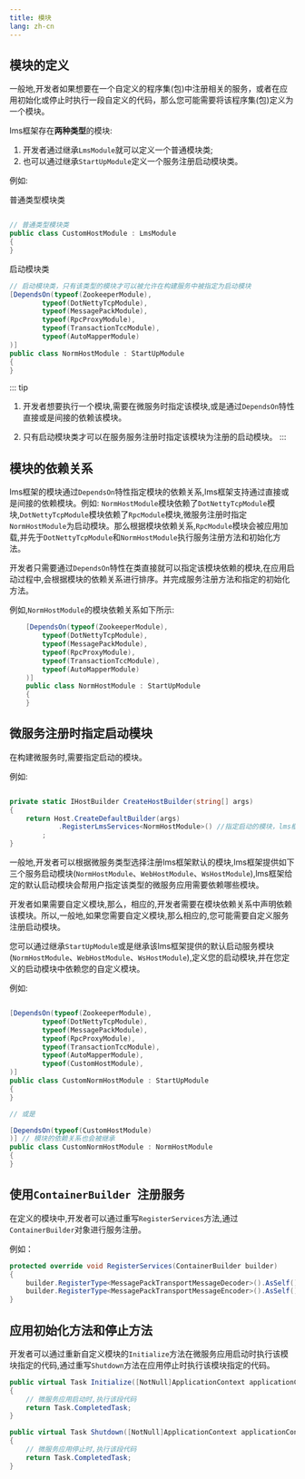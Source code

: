```yaml
---
title: 模块
lang: zh-cn
---
```


## 模块的定义


一般地,开发者如果想要在一个自定义的程序集(包)中注册相关的服务，或者在应用初始化或停止时执行一段自定义的代码，那么您可能需要将该程序集(包)定义为一个模块。

lms框架存在**两种类型**的模块:
1. 开发者通过继承`LmsModule`就可以定义一个普通模块类;
2. 也可以通过继承`StartUpModule`定义一个服务注册启动模块类。


例如:

普通类型模块类

```csharp

// 普通类型模块类
public class CustomHostModule : LmsModule
{
}

```

启动模块类

```csharp
// 启动模块类，只有该类型的模块才可以被允许在构建服务中被指定为启动模块
[DependsOn(typeof(ZookeeperModule),
        typeof(DotNettyTcpModule),
        typeof(MessagePackModule),
        typeof(RpcProxyModule),
        typeof(TransactionTccModule),
        typeof(AutoMapperModule)
)]
public class NormHostModule : StartUpModule
{
}

```
::: tip

1. 开发者想要执行一个模块,需要在微服务时指定该模块,或是通过`DependsOn`特性直接或是间接的依赖该模块。

2. 只有启动模块类才可以在服务服务注册时指定该模块为注册的启动模块。
:::

## 模块的依赖关系

lms框架的模块通过`DependsOn`特性指定模块的依赖关系,lms框架支持通过直接或是间接的依赖模块。例如: `NormHostModule`模块依赖了`DotNettyTcpModule`模块,`DotNettyTcpModule`模块依赖了`RpcModule`模块,微服务注册时指定`NormHostModule`为启动模块。那么根据模块依赖关系,`RpcModule`模块会被应用加载,并先于`DotNettyTcpModule`和`NormHostModule`执行服务注册方法和初始化方法。

开发者只需要通过`DependsOn`特性在类直接就可以指定该模块依赖的模块,在应用启动过程中,会根据模块的依赖关系进行排序。并完成服务注册方法和指定的初始化方法。

例如,`NormHostModule`的模块依赖关系如下所示:

```csharp
    [DependsOn(typeof(ZookeeperModule),
        typeof(DotNettyTcpModule),
        typeof(MessagePackModule),
        typeof(RpcProxyModule),
        typeof(TransactionTccModule),
        typeof(AutoMapperModule)
    )]
    public class NormHostModule : StartUpModule
    {
    }
```


## 微服务注册时指定启动模块

在构建微服务时,需要指定启动的模块。

例如:
```csharp

private static IHostBuilder CreateHostBuilder(string[] args)
{
    return Host.CreateDefaultBuilder(args)
            .RegisterLmsServices<NormHostModule>() //指定启动的模块，lms框架约束了该模块类型必须为启动模块类(StartUpModule)
        ;
}

```

一般地,开发者可以根据微服务类型选择注册lms框架默认的模块,lms框架提供如下三个服务启动模块(`NormHostModule`、`WebHostModule`、`WsHostModule`),lms框架给定的默认启动模块会帮用户指定该类型的微服务应用需要依赖哪些模块。

开发者如果需要自定义模块,那么，相应的,开发者需要在模块依赖关系中声明依赖该模块。所以,一般地,如果您需要自定义模块,那么相应的,您可能需要自定义服务注册启动模块。

您可以通过继承`StartUpModule`或是继承该lms框架提供的默认启动服务模块(`NormHostModule`、`WebHostModule`、`WsHostModule`),定义您的启动模块,并在您定义的启动模块中依赖您的自定义模块。

例如:

```csharp

[DependsOn(typeof(ZookeeperModule),
        typeof(DotNettyTcpModule),
        typeof(MessagePackModule),
        typeof(RpcProxyModule),
        typeof(TransactionTccModule),
        typeof(AutoMapperModule),
        typeof(CustomHostModule),
)]
public class CustomNormHostModule : StartUpModule
{
}

// 或是

[DependsOn(typeof(CustomHostModule)
)] // 模块的依赖关系也会被继承
public class CustomNormHostModule : NormHostModule
{
}

```

## 使用`ContainerBuilder `注册服务

在定义的模块中,开发者可以通过重写`RegisterServices`方法,通过`ContainerBuilder`对象进行服务注册。

例如：

```csharp
protected override void RegisterServices(ContainerBuilder builder)
{
    builder.RegisterType<MessagePackTransportMessageDecoder>().AsSelf().AsImplementedInterfaces().InstancePerDependency();
    builder.RegisterType<MessagePackTransportMessageEncoder>().AsSelf().AsImplementedInterfaces().InstancePerDependency();
}
```

## 应用初始化方法和停止方法

开发者可以通过重新自定义模块的`Initialize`方法在微服务应用启动时执行该模块指定的代码,通过重写`Shutdown`方法在应用停止时执行该模块指定的代码。

```csharp
public virtual Task Initialize([NotNull]ApplicationContext applicationContext)
{
    // 微服务应用启动时,执行该段代码
    return Task.CompletedTask;
}

public virtual Task Shutdown([NotNull]ApplicationContext applicationContext)
{
    // 微服务应用停止时,执行该段代码
    return Task.CompletedTask;
}
```
